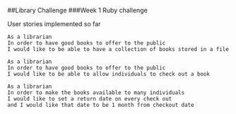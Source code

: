 ##Library Challenge
###Week 1 Ruby challenge

User stories implemented so far

```
As a librarian
In order to have good books to offer to the public
I would like to be able to have a collection of books stored in a file
```

```
As a librarian
In order to have good books to offer to the public
I would like to be able to allow individuals to check out a book
```

```
As a librarian
In order to make the books available to many individuals
I would like to set a return date on every check out
and I would like that date to be 1 month from checkout date
```
